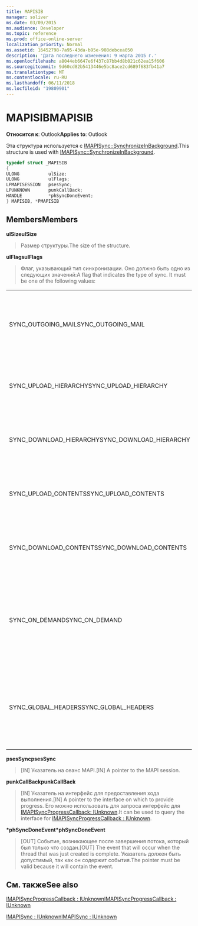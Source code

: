 ```yaml
---
title: MAPISIB
manager: soliver
ms.date: 03/09/2015
ms.audience: Developer
ms.topic: reference
ms.prod: office-online-server
localization_priority: Normal
ms.assetid: 16452798-7a95-43da-b95e-908debcea050
description: 'Дата последнего изменения: 9 марта 2015 г.'
ms.openlocfilehash: a8044eb6647e6f437c87bb4d8b021c62ea15f606
ms.sourcegitcommit: 9d60cd82b5413446e5bc8ace2cd689f683fb41a7
ms.translationtype: MT
ms.contentlocale: ru-RU
ms.lasthandoff: 06/11/2018
ms.locfileid: "19809901"
---
```

# <a name="mapisib"></a><span data-ttu-id="5b623-103">MAPISIB</span><span class="sxs-lookup"><span data-stu-id="5b623-103">MAPISIB</span></span>

  
  
<span data-ttu-id="5b623-104">**Относится к**: Outlook</span><span class="sxs-lookup"><span data-stu-id="5b623-104">**Applies to**: Outlook</span></span> 
  
<span data-ttu-id="5b623-105">Эта структура используется с [IMAPISync::SynchronizeInBackground](imapisyncsynchronizeinbackground.md).</span><span class="sxs-lookup"><span data-stu-id="5b623-105">This structure is used with [IMAPISync::SynchronizeInBackground](imapisyncsynchronizeinbackground.md).</span></span>
  
```cpp
typedef struct _MAPISIB
{
ULONG           ulSize;                
ULONG           ulFlags;
LPMAPISESSION   psesSync;
LPUNKNOWN       punkCallBack;
HANDLE          *phSyncDoneEvent;    
} MAPISIB, *PMAPISIB
```

## <a name="members"></a><span data-ttu-id="5b623-106">Members</span><span class="sxs-lookup"><span data-stu-id="5b623-106">Members</span></span>

 <span data-ttu-id="5b623-107">**ulSize**</span><span class="sxs-lookup"><span data-stu-id="5b623-107">**ulSize**</span></span>
  
> <span data-ttu-id="5b623-108">Размер структуры.</span><span class="sxs-lookup"><span data-stu-id="5b623-108">The size of the structure.</span></span>
    
 <span data-ttu-id="5b623-109">**ulFlags**</span><span class="sxs-lookup"><span data-stu-id="5b623-109">**ulFlags**</span></span>
  
> <span data-ttu-id="5b623-110">Флаг, указывающий тип синхронизации. Оно должно быть одно из следующих значений:</span><span class="sxs-lookup"><span data-stu-id="5b623-110">A flag that indicates the type of sync. It must be one of the following values:</span></span>
    
||||
|:-----|:-----|:-----|
|<span data-ttu-id="5b623-111">SYNC_OUTGOING_MAIL</span><span class="sxs-lookup"><span data-stu-id="5b623-111">SYNC_OUTGOING_MAIL</span></span>  <br/> |<span data-ttu-id="5b623-112">0x00000200</span><span class="sxs-lookup"><span data-stu-id="5b623-112">0x00000200</span></span>  <br/> |<span data-ttu-id="5b623-113">Отправьте сообщение на сервер (не в настоящее время).</span><span class="sxs-lookup"><span data-stu-id="5b623-113">Send the message to the server (not currently in use).</span></span>  <br/> |
|<span data-ttu-id="5b623-114">SYNC_UPLOAD_HIERARCHY</span><span class="sxs-lookup"><span data-stu-id="5b623-114">SYNC_UPLOAD_HIERARCHY</span></span>  <br/> |<span data-ttu-id="5b623-115">0x00000001</span><span class="sxs-lookup"><span data-stu-id="5b623-115">0x00000001</span></span>  <br/> |<span data-ttu-id="5b623-116">Применить изменения иерархии на сервере.</span><span class="sxs-lookup"><span data-stu-id="5b623-116">Push hierarchy changes to the server.</span></span>  <br/> |
|<span data-ttu-id="5b623-117">SYNC_DOWNLOAD_HIERARCHY</span><span class="sxs-lookup"><span data-stu-id="5b623-117">SYNC_DOWNLOAD_HIERARCHY</span></span>  <br/> |<span data-ttu-id="5b623-118">0x00000002</span><span class="sxs-lookup"><span data-stu-id="5b623-118">0x00000002</span></span>  <br/> |<span data-ttu-id="5b623-119">Изменения иерархии по запросу с сервера.</span><span class="sxs-lookup"><span data-stu-id="5b623-119">Pull hierarchy changes from server.</span></span>  <br/> |
|<span data-ttu-id="5b623-120">SYNC_UPLOAD_CONTENTS</span><span class="sxs-lookup"><span data-stu-id="5b623-120">SYNC_UPLOAD_CONTENTS</span></span>  <br/> |<span data-ttu-id="5b623-121">0x00000040</span><span class="sxs-lookup"><span data-stu-id="5b623-121">0x00000040</span></span>  <br/> |<span data-ttu-id="5b623-122">Применить изменения сообщения на сервер.</span><span class="sxs-lookup"><span data-stu-id="5b623-122">Push message changes to server.</span></span>  <br/> |
|<span data-ttu-id="5b623-123">SYNC_DOWNLOAD_CONTENTS</span><span class="sxs-lookup"><span data-stu-id="5b623-123">SYNC_DOWNLOAD_CONTENTS</span></span>  <br/> |<span data-ttu-id="5b623-124">0x00000080</span><span class="sxs-lookup"><span data-stu-id="5b623-124">0x00000080</span></span>  <br/> |<span data-ttu-id="5b623-125">Извлечь изменения сообщений с сервера.</span><span class="sxs-lookup"><span data-stu-id="5b623-125">Pull message changes from server.</span></span>  <br/> |
|<span data-ttu-id="5b623-126">SYNC_ON_DEMAND</span><span class="sxs-lookup"><span data-stu-id="5b623-126">SYNC_ON_DEMAND</span></span>  <br/> |<span data-ttu-id="5b623-127">0x20000000</span><span class="sxs-lookup"><span data-stu-id="5b623-127">0x20000000</span></span>  <br/> |<span data-ttu-id="5b623-128">Синхронизация была инициирована пользователем и должен быть более высокий приоритет.</span><span class="sxs-lookup"><span data-stu-id="5b623-128">The sync was initiated by the user and should be a higher priority.</span></span>  <br/> |
|<span data-ttu-id="5b623-129">SYNC_GLOBAL_HEADERS</span><span class="sxs-lookup"><span data-stu-id="5b623-129">SYNC_GLOBAL_HEADERS</span></span>  <br/> |<span data-ttu-id="5b623-130">0x02000000</span><span class="sxs-lookup"><span data-stu-id="5b623-130">0x02000000</span></span>  <br/> |<span data-ttu-id="5b623-131">Рекомендуется выполнять синхронизацию только заголовки и текст сообщений не полный.</span><span class="sxs-lookup"><span data-stu-id="5b623-131">Should only sync headers and not full bodies.</span></span>  <br/> |
   
 <span data-ttu-id="5b623-132">**psesSync**</span><span class="sxs-lookup"><span data-stu-id="5b623-132">**psesSync**</span></span>
  
> <span data-ttu-id="5b623-133">[IN] Указатель на сеанс MAPI.</span><span class="sxs-lookup"><span data-stu-id="5b623-133">[IN] A pointer to the MAPI session.</span></span>
    
 <span data-ttu-id="5b623-134">**punkCallBack**</span><span class="sxs-lookup"><span data-stu-id="5b623-134">**punkCallBack**</span></span>
  
> <span data-ttu-id="5b623-135">[IN] Указатель на интерфейс для предоставления хода выполнения.</span><span class="sxs-lookup"><span data-stu-id="5b623-135">[IN] A pointer to the interface on which to provide progress.</span></span> <span data-ttu-id="5b623-136">Его можно использовать для запроса интерфейс для [IMAPISyncProgressCallback: IUnknown](imapisyncprogresscallbackiunknown.md).</span><span class="sxs-lookup"><span data-stu-id="5b623-136">It can be used to query the interface for [IMAPISyncProgressCallback : IUnknown](imapisyncprogresscallbackiunknown.md).</span></span>
    
 <span data-ttu-id="5b623-137">**\*phSyncDoneEvent**</span><span class="sxs-lookup"><span data-stu-id="5b623-137">**\*phSyncDoneEvent**</span></span>
  
> <span data-ttu-id="5b623-138">[OUT] Событие, возникающее после завершения потока, который был только что создан.</span><span class="sxs-lookup"><span data-stu-id="5b623-138">[OUT] The event that will occur when the thread that was just created is complete.</span></span> <span data-ttu-id="5b623-139">Указатель должен быть допустимый, так как он содержит события.</span><span class="sxs-lookup"><span data-stu-id="5b623-139">The pointer must be valid because it will contain the event.</span></span>
    
## <a name="see-also"></a><span data-ttu-id="5b623-140">См. также</span><span class="sxs-lookup"><span data-stu-id="5b623-140">See also</span></span>



[<span data-ttu-id="5b623-141">IMAPISyncProgressCallback : IUnknown</span><span class="sxs-lookup"><span data-stu-id="5b623-141">IMAPISyncProgressCallback : IUnknown</span></span>](imapisyncprogresscallbackiunknown.md)
  
[<span data-ttu-id="5b623-142">IMAPISync : IUnknown</span><span class="sxs-lookup"><span data-stu-id="5b623-142">IMAPISync : IUnknown</span></span>](imapisynciunknown.md)

